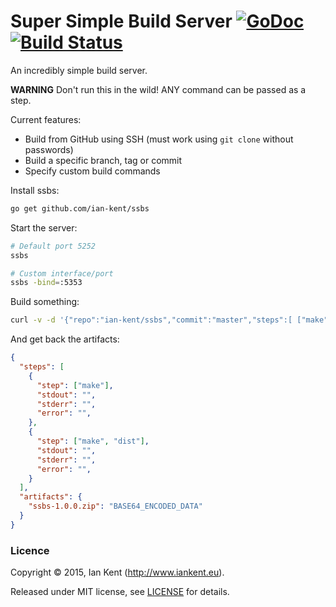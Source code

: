 Super Simple Build Server  [![GoDoc](https://godoc.org/github.com/ian-kent/ssbs?status.svg)](https://godoc.org/github.com/ian-kent/ssbs) [![Build Status](https://travis-ci.org/ian-kent/ssbs.svg?branch=master)](https://travis-ci.org/ian-kent/ssbs)
=========================

An incredibly simple build server.

**WARNING** Don't run this in the wild! ANY command can be passed as a step.

Current features:
- Build from GitHub using SSH (must work using `git clone` without passwords)
- Build a specific branch, tag or commit
- Specify custom build commands

Install ssbs:
```bash
go get github.com/ian-kent/ssbs
```

Start the server:
```bash
# Default port 5252
ssbs

# Custom interface/port
ssbs -bind=:5353
```

Build something:
```bash
curl -v -d '{"repo":"ian-kent/ssbs","commit":"master","steps":[ ["make"], ["make","dist"] ], "output": "ssbs-*.zip" }' http://localhost:5252/build
```

And get back the artifacts:
```json
{
  "steps": [
    {
      "step": ["make"],
      "stdout": "",
      "stderr": "",
      "error": "",
    },
    {
      "step": ["make", "dist"],
      "stdout": "",
      "stderr": "",
      "error": "",
    }
  ],
  "artifacts": {
    "ssbs-1.0.0.zip": "BASE64_ENCODED_DATA"
  }
}
```

### Licence

Copyright ©‎ 2015, Ian Kent (http://www.iankent.eu).

Released under MIT license, see [LICENSE](LICENSE.md) for details.
